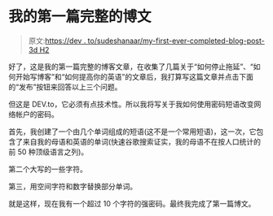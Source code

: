 # 我的第一篇完整的博文

> 原文:[https://dev . to/sudeshanaar/my-first-ever-completed-blog-post-3d H2](https://dev.to/sudeshanaar/my-first-ever-completed-blog-post-3dh2)

好了，这是我的第一篇完整的博客文章，在收集了几篇关于“如何停止拖延”、“如何开始写博客”和“如何提高你的英语”的文章后，我打算写这篇文章并点击下面的“发布”按钮来回答以上三个问题。

但这是 DEV.to，它必须有点技术性。所以我将写关于我如何使用密码短语改变网络帐户的密码。

首先，我创建了一个由几个单词组成的短语(这不是一个常用短语)，这一次，它包含了来自我的母语和英语的单词(快速谷歌搜索证实，我的母语不在按人口统计的前 50 种顶级语言之列)。

第二个大写的一些字符。

第三，用空间字符和数字替换部分单词。

就是这样，现在我有一个超过 10 个字符的强密码。最终我完成了第一篇博文。